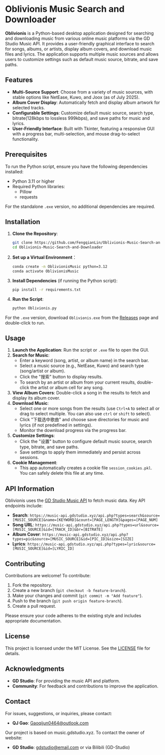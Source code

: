 # Oblivionis Music Search and Downloader

**Oblivionis** is a Python-based desktop application designed for searching and downloading music from various online music platforms via the GD Studio Music API. It provides a user-friendly graphical interface to search for songs, albums, or artists, display album covers, and download music files and lyrics. The application supports multiple music sources and allows users to customize settings such as default music source, bitrate, and save paths.

## Features

- **Multi-Source Support**: Choose from a variety of music sources, with stable options like NetEase, Kuwo, and Joox (as of July 2025).
- **Album Cover Display**: Automatically fetch and display album artwork for selected tracks.
- **Configurable Settings**: Customize default music source, search type, bitrate(128kbps to lossless 999kbps), and save paths for music and lyrics.
- **User-Friendly Interface**: Built with Tkinter, featuring a responsive GUI with a progress bar, multi-selection, and mouse drag-to-select functionality.

## Prerequisites

To run the Python script, ensure you have the following dependencies installed:

- Python 3.11 or higher
- Required Python libraries:
  - Pillow
  - requests

For the standalone `.exe` version, no additional dependencies are required.

## Installation

1. **Clone the Repository**:
   ```bash
   git clone https://github.com/FengqianLin/Oblivionis-Music-Search-and-Downloader.git
   cd Oblivionis-Music-Search-and-Downloader
   ```
2. **Set up a Virtual Environment**：
   ```bash
   conda create -n OblivionisMusic python=3.12
   conda activate OblivionisMusic
   ```
3. **Install Dependencies** (if running the Python script):
   ```bash
   pip install -r requirements.txt
   ```

4. **Run the Script**:
   ```bash
   python Oblivionis.py
   ```
For the `.exe` version, download `Oblivionis.exe` from the [Releases](https://github.com/FengqianLin/Oblivionis-Music-Search-and-Downloader/releases) page and double-click to run.

## Usage

1. **Launch the Application**: Run the script or `.exe` file to open the GUI.
2. **Search for Music**:
   - Enter a keyword (song, artist, or album name) in the search bar.
   - Select a music source (e.g., NetEase, Kuwo) and search type (song/artist or album).
   - Click the "搜索" button to display results.
   - To search by an artist or album from your current results, double-click the artist or album cell for any song.
3. **View Album Covers**: Double-click a song in the results to fetch and display its album cover.
4. **Download Music**:
   - Select one or more songs from the results (use `Ctrl+A` to select all or drag to select multiple. You can also use `ctrl` or `shift` to select).
   - Click "下载选中歌曲" and choose save directories for music and lyrics (if not predefined in settings).
   - Monitor the download progress via the progress bar.
5. **Customize Settings**:
   - Click the "设置" button to configure default music source, search type, bitrate, and save paths.
   - Save settings to apply them immediately and persist across sessions.
6. **Cookie Management**:
   - This app automatically creates a cookie file `session_cookies.pkl`. You can safely delete this file at any time.

## API Information

Oblivionis uses the [GD Studio Music API](https://music.gdstudio.xyz) to fetch music data. Key API endpoints include:

- **Search**: `https://music-api.gdstudio.xyz/api.php?types=search&source=[MUSIC_SOURCE]&name=[KEYWORD]&count=[PAGE_LENGTH]&pages=[PAGE_NUM]`
- **Song URL**: `https://music-api.gdstudio.xyz/api.php?types=url&source=[MUSIC_SOURCE]&id=[TRACK_ID]&br=[BITRATE]`
- **Album Cover**: `https://music-api.gdstudio.xyz/api.php?types=pic&source=[MUSIC_SOURCE]&id=[PIC_ID]&size=[SIZE]`
- **Lyrics**: `https://music-api.gdstudio.xyz/api.php?types=lyric&source=[MUSIC_SOURCE]&id=[LYRIC_ID]`

## Contributing

Contributions are welcome! To contribute:

1. Fork the repository.
2. Create a new branch (`git checkout -b feature-branch`).
3. Make your changes and commit (`git commit -m "Add feature"`).
4. Push to the branch (`git push origin feature-branch`).
5. Create a pull request.

Please ensure your code adheres to the existing style and includes appropriate documentation.

## License

This project is licensed under the MIT License. See the [LICENSE](https://mit-license.org/) file for details.

## Acknowledgments

- **GD Studio**: For providing the music API and platform.
- **Community**: For feedback and contributions to improve the application.

## Contact

For issues, suggestions, or inquiries, please contact:

- **QJ Gao**: Gaoqijun0464@outlook.com

Our project is based on music.gdstudio.xyz. To contact the owner of website:
- **GD Studio**: gdstudio@email.com or via Bilibili (GD-Studio)
